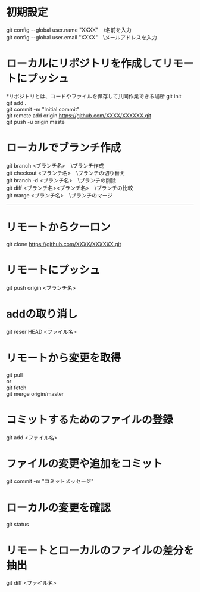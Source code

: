 # 初期設定
git config --global user.name "XXXX"　\\名前を入力  
git config --global user.email "XXXX"　\\メールアドレスを入力  

# ローカルにリポジトリを作成してリモートにプッシュ
*リポジトリとは、コードやファイルを保存して共同作業できる場所
git init  
git add .  
git commit -m "Initial commit"  
git remote add origin https://github.com/XXXX/XXXXXX.git  
git push -u origin maste  

# ローカルでブランチ作成
git branch <ブランチ名>　\\ブランチ作成  
git checkout <ブランチ名>　\\ブランチの切り替え  
git branch -d <ブランチ名>　\\ブランチの削除  
git diff <ブランチ名><ブランチ名>　\\ブランチの比較  
git marge <ブランチ名>　\\ブランチのマージ  

-----------------------------------------------------

# リモートからクーロン
git clone https://github.com/XXXX/XXXXXX.git

# リモートにプッシュ
git push origin <ブランチ名>

# addの取り消し
git reser HEAD <ファイル名>

# リモートから変更を取得
git pull  
or  
git fetch  
git merge origin/master  

# コミットするためのファイルの登録
git add <ファイル名>

# ファイルの変更や追加をコミット
git commit -m "コミットメッセージ"

# ローカルの変更を確認
git status

# リモートとローカルのファイルの差分を抽出
git diff <ファイル名>
